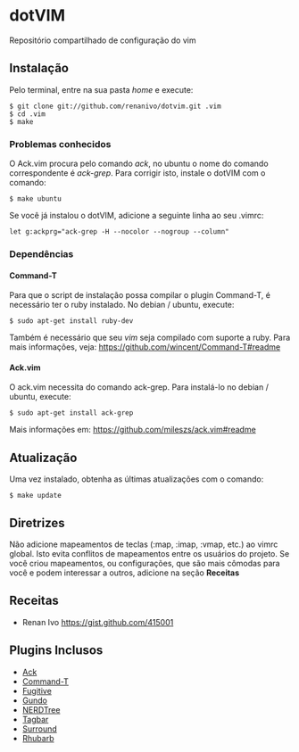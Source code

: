 dotVIM
=======

Repositório compartilhado de configuração do vim

Instalação
----------
Pelo terminal, entre na sua pasta *home* e execute:

    $ git clone git://github.com/renanivo/dotvim.git .vim
    $ cd .vim
    $ make

### Problemas conhecidos
O Ack.vim procura pelo comando *ack*, no ubuntu o nome do comando correspondente é *ack-grep*. Para corrigir isto, instale o dotVIM com o comando:

    $ make ubuntu

Se você já instalou o dotVIM, adicione a seguinte linha ao seu .vimrc:

    let g:ackprg="ack-grep -H --nocolor --nogroup --column"

### Dependências

#### Command-T
Para que o script de instalação possa compilar o plugin Command-T, é necessário ter o ruby instalado. No debian / ubuntu, execute:

    $ sudo apt-get install ruby-dev

Também é necessário que seu *vim* seja compilado com suporte a ruby. Para mais informações, veja: https://github.com/wincent/Command-T#readme

#### Ack.vim
O ack.vim necessita do comando ack-grep. Para instalá-lo no debian / ubuntu, execute:

    $ sudo apt-get install ack-grep

Mais informações em: https://github.com/mileszs/ack.vim#readme

Atualização
-----------
Uma vez instalado, obtenha as últimas atualizações com o comando:

    $ make update

Diretrizes
----------

Não adicione mapeamentos de teclas (:map, :imap, :vmap, etc.) ao vimrc global. Isto evita conflitos de mapeamentos entre os usuários do projeto. Se você criou mapeamentos, ou configurações, que são mais cômodas para você e podem interessar a outros, adicione na seção **Receitas**

Receitas
--------
* Renan Ivo https://gist.github.com/415001

Plugins Inclusos
----------------

* [Ack](https://github.com/mileszs/ack.vim)
* [Command-T](https://github.com/wincent/Command-T)
* [Fugitive](https://github.com/tpope/vim-fugitive)
* [Gundo](https://github.com/sjl/gundo.vim)
* [NERDTree](https://github.com/scrooloose/nerdtree)
* [Tagbar](https://github.com/majutsushi/tagbar)
* [Surround](https://github.com/tpope/vim-surround)
* [Rhubarb](https://github.com/tpope/vim-rhubarb)
